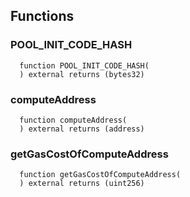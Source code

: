 ## Functions

### POOL_INIT_CODE_HASH

```solidity
  function POOL_INIT_CODE_HASH(
  ) external returns (bytes32)
```

### computeAddress

```solidity
  function computeAddress(
  ) external returns (address)
```

### getGasCostOfComputeAddress

```solidity
  function getGasCostOfComputeAddress(
  ) external returns (uint256)
```
